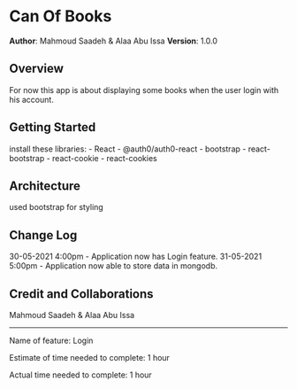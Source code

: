 # Can Of Books

**Author**: Mahmoud Saadeh & Alaa Abu Issa
**Version**: 1.0.0

## Overview

For now this app is about displaying some books when the user login with his account.

## Getting Started

install these libraries: - React - @auth0/auth0-react - bootstrap - react-bootstrap - react-cookie - react-cookies

## Architecture

used bootstrap for styling

## Change Log

30-05-2021 4:00pm - Application now has Login feature.
31-05-2021 5:00pm - Application now able to store data in mongodb.

## Credit and Collaborations

Mahmoud Saadeh & Alaa Abu Issa

---

Name of feature: Login

Estimate of time needed to complete: 1 hour

Actual time needed to complete: 1 hour
